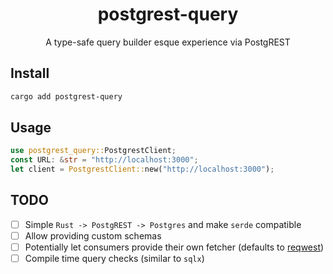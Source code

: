 <h1 align="center">postgrest-query</h1>
<p align="center">A type-safe query builder esque experience via PostgREST</p>

## Install

```bash
cargo add postgrest-query
```

## Usage

```rust
use postgrest_query::PostgrestClient;
const URL: &str = "http://localhost:3000";
let client = PostgrestClient::new("http://localhost:3000");

```

## TODO

- [ ] Simple `Rust -> PostgREST -> Postgres` and make `serde` compatible
- [ ] Allow providing custom schemas
- [ ] Potentially let consumers provide their own fetcher (defaults to [reqwest](https://crates.io/crates/reqwest))
- [ ] Compile time query checks (similar to `sqlx`)
